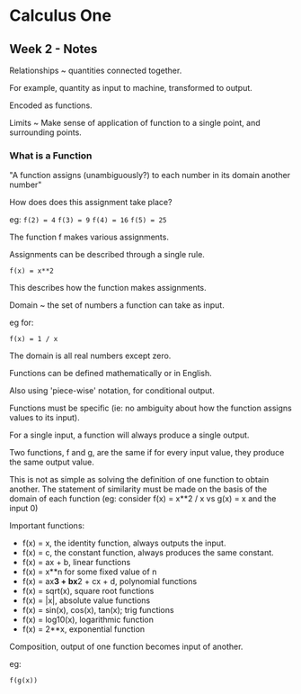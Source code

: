 # Calculus One
## Week 2 - Notes

Relationships ~ quantities connected together.

For example, quantity as input to machine, transformed to output.

Encoded as functions.

Limits ~ Make sense of application of function to a single point, 
and surrounding points.

### What is a Function
"A function assigns (unambiguously?) to each number in its domain 
another number"

How does does this assignment take place?

eg:
`f(2) = 4`
`f(3) = 9`
`f(4) = 16`
`f(5) = 25`

The function f makes various assignments.

Assignments can be described through a single rule.

`f(x) = x**2`

This describes how the function makes assignments.

Domain ~ the set of numbers a function can take as input.

eg for:

`f(x) = 1 / x`

The domain is all real numbers except zero.

Functions can be defined mathematically or in English.

Also using 'piece-wise' notation, for conditional output.

Functions must be specific (ie: no ambiguity about how the 
function assigns values to its input).

For a single input, a function will always produce a single output.

Two functions, f and g, are the same if for every input value, 
they produce the same output value.

This is not as simple as solving the definition of one function 
to obtain another. The statement of similarity must be made on 
the basis of the domain of each function (eg: consider 
f(x) = x**2  / x vs g(x) = x and the input 0)

Important functions:
* f(x) = x, the identity function, always outputs the input.
* f(x) = c, the constant function, always produces the same constant.
* f(x) = ax + b, linear functions
* f(x) = x**n for some fixed value of n
* f(x) = ax**3 + bx**2 + cx + d, polynomial functions
* f(x) = sqrt(x), square root functions
* f(x) = |x|, absolute value functions
* f(x) = sin(x), cos(x), tan(x); trig functions
* f(x) = log10(x), logarithmic function
* f(x) = 2**x, exponential function

Composition, output of one function becomes input of another.

eg: 

`f(g(x))`


